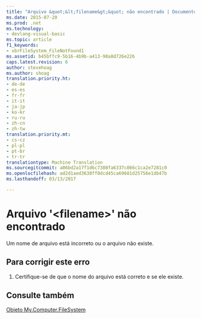 ```yaml
---
title: "Arquivo &quot;&lt;filename&gt;&quot; não encontrado | Documentos do Microsoft"
ms.date: 2015-07-20
ms.prod: .net
ms.technology:
- devlang-visual-basic
ms.topic: article
f1_keywords:
- vbrFileSystem_FileNotFound1
ms.assetid: b45bffc9-5b16-4b9b-a413-98a8d726e226
caps.latest.revision: 6
author: stevehoag
ms.author: shoag
translation.priority.ht:
- de-de
- es-es
- fr-fr
- it-it
- ja-jp
- ko-kr
- ru-ru
- zh-cn
- zh-tw
translation.priority.mt:
- cs-cz
- pl-pl
- pt-br
- tr-tr
translationtype: Machine Translation
ms.sourcegitcommit: a06bd2a17f1d6c7308fa6337c866c1ca2e7281c0
ms.openlocfilehash: ad2d1aed3638ff0dcd45ca69681d25756e1db47b
ms.lasthandoff: 03/13/2017

---
```

# <a name="file-39ltfilenamegt39-not-found"></a>Arquivo '&lt;filename&gt;' não encontrado
Um nome de arquivo está incorreto ou o arquivo não existe.  
  
## <a name="to-correct-this-error"></a>Para corrigir este erro  
  
1.  Certifique-se de que o nome do arquivo está correto e se ele existe.  
  
## <a name="see-also"></a>Consulte também  
 [Objeto My.Computer.FileSystem](../../visual-basic/language-reference/objects/my-computer-filesystem-object.md)
